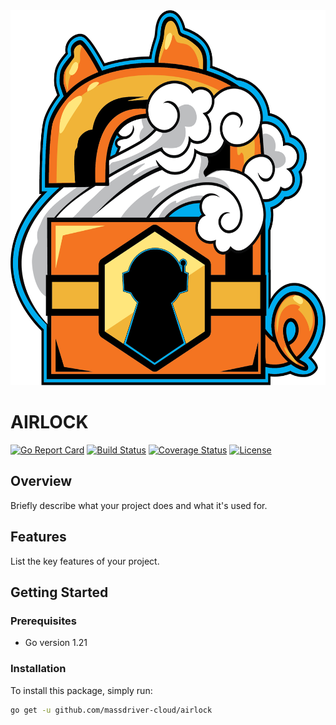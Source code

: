 <img src="images/logo.png" width="600" height="600">

# AIRLOCK

[![Go Report Card](https://goreportcard.com/badge/github.com/massdriver-cloud/airlock)](https://goreportcard.com/report/github.com/massdriver-cloud/airlock)
[![Build Status](https://travis-ci.com/massdriver-cloud/airlock.svg?branch=master)](https://travis-ci.com/massdriver-cloud/airlock)
[![Coverage Status](https://coveralls.io/repos/github/massdriver-cloud/airlock/badge.svg?branch=master)](https://coveralls.io/github/massdriver-cloud/airlock?branch=master)
[![License](https://img.shields.io/badge/license-MIT-blue.svg)](https://github.com/massdriver-cloud/airlock/blob/master/LICENSE)

## Overview
Briefly describe what your project does and what it's used for.

## Features
List the key features of your project. 

## Getting Started

### Prerequisites
- Go version 1.21

### Installation
To install this package, simply run:

```bash
go get -u github.com/massdriver-cloud/airlock